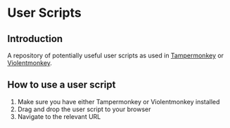 # User Scripts

## Introduction

A repository of potentially useful user scripts as used in [Tampermonkey](https://tampermonkey.net/) or [Violentmonkey](https://github.com/violentmonkey/violentmonkey).

## How to use a user script

1. Make sure you have either Tampermonkey or Violentmonkey installed
2. Drag and drop the user script to your browser
3. Navigate to the relevant URL